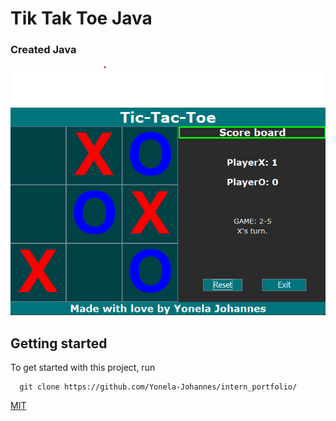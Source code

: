 # Tik Tak Toe Java

### Created Java

![Project Image](tiktactoe.png)

## Getting started

To get started with this project, run

```~~bash~~
  git clone https://github.com/Yonela-Johannes/intern_portfolio/
```

[MIT](https://choosealicense.com/licenses/mit/)
